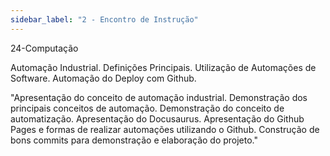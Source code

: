 ```yaml
---
sidebar_label: "2 - Encontro de Instrução"
---
```


24-Computação	

Automação Industrial. Definições Principais. Utilização de Automações de Software. Automação do Deploy com Github.	

"Apresentação do conceito de automação industrial. Demonstração dos principais conceitos de automação. Demonstração do conceito de automatização.
Apresentação do Docusaurus. Apresentação do Github Pages e formas de realizar automações utilizando o Github.
Construção de bons commits para demonstração e elaboração do projeto."